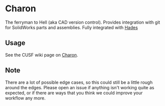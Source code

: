 # Charon
The ferryman to Hell (aka CAD version control). Provides integration with git
for SolidWorks parts and assemblies. Fully integrated with [Hades](https://github.com/smh-my-head/hades)

## Usage

See the CUSF wiki page on [Charon](https://wiki.cusf.co.uk/Charon).

## Note

There are a lot of possible edge cases, so this could still be a little rough
around the edges. Please open an issue if anything isn't working quite as
expected, or if there are ways that you think we could improve your workflow
any more.
